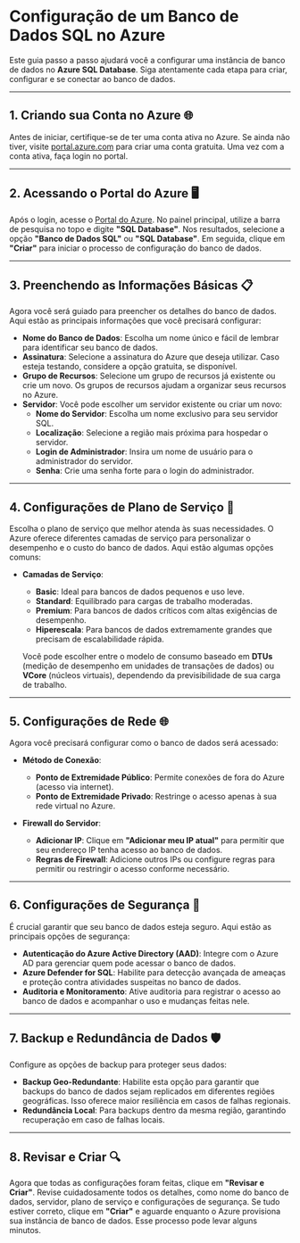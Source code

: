 # Configuração de um Banco de Dados SQL no Azure

Este guia passo a passo ajudará você a configurar uma instância de banco de dados no **Azure SQL Database**. Siga atentamente cada etapa para criar, configurar e se conectar ao banco de dados.

---

## 1. Criando sua Conta no Azure 🌐

Antes de iniciar, certifique-se de ter uma conta ativa no Azure. Se ainda não tiver, visite [portal.azure.com](https://portal.azure.com) para criar uma conta gratuita. Uma vez com a conta ativa, faça login no portal.

---

## 2. Acessando o Portal do Azure 🖥️

Após o login, acesse o [Portal do Azure](https://portal.azure.com). No painel principal, utilize a barra de pesquisa no topo e digite **"SQL Database"**. Nos resultados, selecione a opção **"Banco de Dados SQL"** ou **"SQL Database"**. Em seguida, clique em **"Criar"** para iniciar o processo de configuração do banco de dados.

---

## 3. Preenchendo as Informações Básicas 📋

Agora você será guiado para preencher os detalhes do banco de dados. Aqui estão as principais informações que você precisará configurar:

- **Nome do Banco de Dados**: Escolha um nome único e fácil de lembrar para identificar seu banco de dados.
- **Assinatura**: Selecione a assinatura do Azure que deseja utilizar. Caso esteja testando, considere a opção gratuita, se disponível.
- **Grupo de Recursos**: Selecione um grupo de recursos já existente ou crie um novo. Os grupos de recursos ajudam a organizar seus recursos no Azure.
- **Servidor**: Você pode escolher um servidor existente ou criar um novo:
  - **Nome do Servidor**: Escolha um nome exclusivo para seu servidor SQL.
  - **Localização**: Selecione a região mais próxima para hospedar o servidor.
  - **Login de Administrador**: Insira um nome de usuário para o administrador do servidor.
  - **Senha**: Crie uma senha forte para o login do administrador.

---

## 4. Configurações de Plano de Serviço 🔧

Escolha o plano de serviço que melhor atenda às suas necessidades. O Azure oferece diferentes camadas de serviço para personalizar o desempenho e o custo do banco de dados. Aqui estão algumas opções comuns:

- **Camadas de Serviço**:
  - **Basic**: Ideal para bancos de dados pequenos e uso leve.
  - **Standard**: Equilibrado para cargas de trabalho moderadas.
  - **Premium**: Para bancos de dados críticos com altas exigências de desempenho.
  - **Hiperescala**: Para bancos de dados extremamente grandes que precisam de escalabilidade rápida.
  
  Você pode escolher entre o modelo de consumo baseado em **DTUs** (medição de desempenho em unidades de transações de dados) ou **VCore** (núcleos virtuais), dependendo da previsibilidade de sua carga de trabalho.

---

## 5. Configurações de Rede 🌐

Agora você precisará configurar como o banco de dados será acessado:

- **Método de Conexão**:
  - **Ponto de Extremidade Público**: Permite conexões de fora do Azure (acesso via internet).
  - **Ponto de Extremidade Privado**: Restringe o acesso apenas à sua rede virtual no Azure.
  
- **Firewall do Servidor**: 
  - **Adicionar IP**: Clique em **"Adicionar meu IP atual"** para permitir que seu endereço IP tenha acesso ao banco de dados.
  - **Regras de Firewall**: Adicione outros IPs ou configure regras para permitir ou restringir o acesso conforme necessário.

---

## 6. Configurações de Segurança 🔐

É crucial garantir que seu banco de dados esteja seguro. Aqui estão as principais opções de segurança:

- **Autenticação do Azure Active Directory (AAD)**: Integre com o Azure AD para gerenciar quem pode acessar o banco de dados.
- **Azure Defender for SQL**: Habilite para detecção avançada de ameaças e proteção contra atividades suspeitas no banco de dados.
- **Auditoria e Monitoramento**: Ative auditoria para registrar o acesso ao banco de dados e acompanhar o uso e mudanças feitas nele.

---

## 7. Backup e Redundância de Dados 🛡️

Configure as opções de backup para proteger seus dados:

- **Backup Geo-Redundante**: Habilite esta opção para garantir que backups do banco de dados sejam replicados em diferentes regiões geográficas. Isso oferece maior resiliência em casos de falhas regionais.
- **Redundância Local**: Para backups dentro da mesma região, garantindo recuperação em caso de falhas locais.

---

## 8. Revisar e Criar 🔍

Agora que todas as configurações foram feitas, clique em **"Revisar e Criar"**. Revise cuidadosamente todos os detalhes, como nome do banco de dados, servidor, plano de serviço e configurações de segurança. Se tudo estiver correto, clique em **"Criar"** e aguarde enquanto o Azure provisiona sua instância de banco de dados. Esse processo pode levar alguns minutos.
